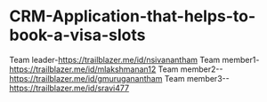 # CRM-Application-that-helps-to-book-a-visa-slots
Team leader-https://trailblazer.me/id/nsivanantham
Team member1-https://trailblazer.me/id/mlakshmanan12
Team member2--https://trailblazer.me/id/gmuruganantham
Team member3--https://trailblazer.me/id/sravi477
